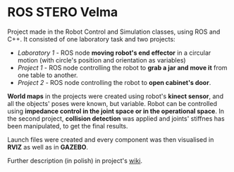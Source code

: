 # ROS STERO Velma
Project made in the Robot Control and Simulation classes, using ROS and C++.
It consisted of one laboratory task and two projects:
- _Laboratory 1_ - ROS node **moving robot's end effector** in a circular motion (with circle's position and orientation as variables)
- _Project 1_ - ROS node controlling the robot to **grab a jar and move it** from one table to another.
- _Project 2_ - ROS node controlling the robot to **open cabinet's door**. 

**World maps** in the projects were created using robot's **kinect sensor**, and all the objects' poses were known, but variable. Robot can be controlled using **impedance control in the joint space or in the operational space**. In the second project, **collision detection** was applied and joints' stiffnes has been manipulated, to get the final results.

Launch files were created and every component was then visualised in **RVIZ** as well as in **GAZEBO**.

Further description (in polish) in project's [wiki](https://github.com/hanasmarcin/velma_STERO-19Z-Szczepanik-Hanas/wiki).
